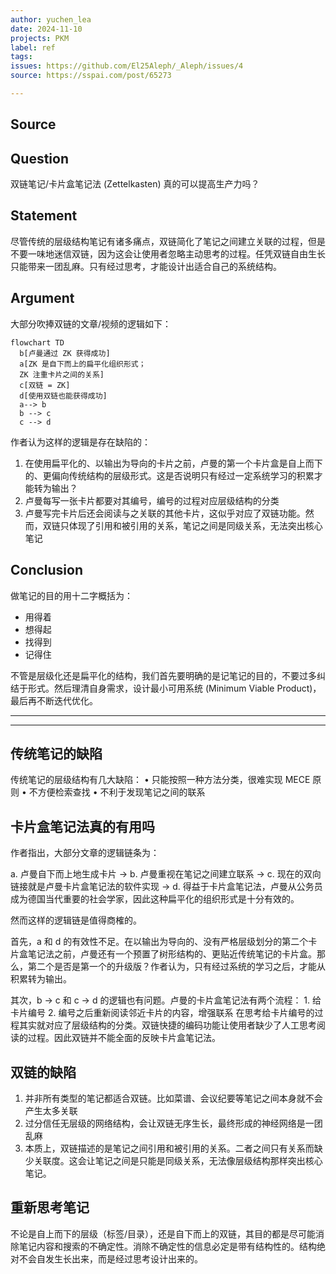 ```yaml
---
author: yuchen_lea
date: 2024-11-10
projects: PKM
label: ref
tags:
issues: https://github.com/El25Aleph/_Aleph/issues/4
source: https://sspai.com/post/65273

---
```


## Source



## Question

双链笔记/卡片盒笔记法 (Zettelkasten) 真的可以提高生产力吗？

## Statement

尽管传统的层级结构笔记有诸多痛点，双链简化了笔记之间建立关联的过程，但是不要一味地迷信双链，因为这会让使用者忽略主动思考的过程。任凭双链自由生长只能带来一团乱麻。只有经过思考，才能设计出适合自己的系统结构。

## Argument

大部分吹捧双链的文章/视频的逻辑如下：

```mermaid
flowchart TD
  b[卢曼通过 ZK 获得成功] 
  a[ZK 是自下而上的扁平化组织形式；
  ZK 注重卡片之间的关系] 
  c[双链 = ZK] 
  d[使用双链也能获得成功] 
  a--> b
  b --> c
  c --> d

```

作者认为这样的逻辑是存在缺陷的：

1. 在使用扁平化的、以输出为导向的卡片之前，卢曼的第一个卡片盒是自上而下的、更偏向传统结构的层级形式。这是否说明只有经过一定系统学习的积累才能转为输出？
2. 卢曼每写一张卡片都要对其编号，编号的过程对应层级结构的分类
3. 卢曼写完卡片后还会阅读与之关联的其他卡片，这似乎对应了双链功能。然而，双链只体现了引用和被引用的关系，笔记之间是同级关系，无法突出核心笔记

## Conclusion

做笔记的目的用十二字概括为：

- 用得着
- 想得起
- 找得到
- 记得住

不管是层级化还是扁平化的结构，我们首先要明确的是记笔记的目的，不要过多纠结于形式。然后理清自身需求，设计最小可用系统 (Minimum Viable Product)，最后再不断迭代优化。

---
---
## 传统笔记的缺陷

传统笔记的层级结构有几大缺陷：
	• 只能按照一种方法分类，很难实现 MECE 原则
	• 不方便检索查找
	• 不利于发现笔记之间的联系
	

## 卡片盒笔记法真的有用吗

作者指出，大部分文章的逻辑链条为：

a. 卢曼自下而上地生成卡片 → b. 卢曼重视在笔记之间建立联系 → c. 现在的双向链接就是卢曼卡片盒笔记法的软件实现 → d. 得益于卡片盒笔记法，卢曼从公务员成为德国当代重要的社会学家，因此这种扁平化的组织形式是十分有效的。

然而这样的逻辑链是值得商榷的。

首先，a 和 d 的有效性不足。在以输出为导向的、没有严格层级划分的第二个卡片盒笔记法之前，卢曼还有一个预置了树形结构的、更贴近传统笔记的卡片盒。那么，第二个是否是第一个的升级版？作者认为，只有经过系统的学习之后，才能从积累转为输出。

其次，b → c 和 c → d 的逻辑也有问题。卢曼的卡片盒笔记法有两个流程：
	1. 给卡片编号
	2. 编号之后重新阅读邻近卡片的内容，增强联系
在思考给卡片编号的过程其实就对应了层级结构的分类。双链快捷的编码功能让使用者缺少了人工思考阅读的过程。因此双链并不能全面的反映卡片盒笔记法。

## 双链的缺陷
1. 并非所有类型的笔记都适合双链。比如菜谱、会议纪要等笔记之间本身就不会产生太多关联
2. 过分信任无层级的网络结构，会让双链无序生长，最终形成的神经网络是一团乱麻
3. 本质上，双链描述的是笔记之间引用和被引用的关系。二者之间只有关系而缺少关联度。这会让笔记之间是只能是同级关系，无法像层级结构那样突出核心笔记。

## 重新思考笔记

不论是自上而下的层级（标签/目录），还是自下而上的双链，其目的都是尽可能消除笔记内容和搜索的不确定性。消除不确定性的信息必定是带有结构性的。结构绝对不会自发生长出来，而是经过思考设计出来的。
